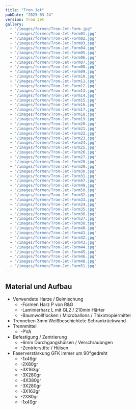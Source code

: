 ```yaml
---
title: "Tron Jet"
pubDate: "2023-03-24"
version: Tron Jet
gallery:
  - "/images/formen/Tron-Jet-Form.jpg"
  - "/images/formen/Tron-Jet-Form01.jpg"
  - "/images/formen/Tron-Jet-Form02.jpg"
  - "/images/formen/Tron-Jet-Form03.jpg"
  - "/images/formen/Tron-Jet-Form04.jpg"
  - "/images/formen/Tron-Jet-Form05.jpg"
  - "/images/formen/Tron-Jet-Form06.jpg"
  - "/images/formen/Tron-Jet-Form07.jpg"
  - "/images/formen/Tron-Jet-Form08.jpg"
  - "/images/formen/Tron-Jet-Form09.jpg"
  - "/images/formen/Tron-Jet-Form10.jpg"
  - "/images/formen/Tron-Jet-Form11.jpg"
  - "/images/formen/Tron-Jet-Form12.jpg"
  - "/images/formen/Tron-Jet-Form13.jpg"
  - "/images/formen/Tron-Jet-Form14.jpg"
  - "/images/formen/Tron-Jet-Form15.jpg"
  - "/images/formen/Tron-Jet-Form16.jpg"
  - "/images/formen/Tron-Jet-Form17.jpg"
  - "/images/formen/Tron-Jet-Form18.jpg"
  - "/images/formen/Tron-Jet-Form19.jpg"
  - "/images/formen/Tron-Jet-Form20.jpg"
  - "/images/formen/Tron-Jet-Form21.jpg"
  - "/images/formen/Tron-Jet-Form22.jpg"
  - "/images/formen/Tron-Jet-Form23.jpg"
  - "/images/formen/Tron-Jet-Form24.jpg"
  - "/images/formen/Tron-Jet-Form25.jpg"
  - "/images/formen/Tron-Jet-Form26.jpg"
  - "/images/formen/Tron-Jet-Form27.jpg"
  - "/images/formen/Tron-Jet-Form28.jpg"
  - "/images/formen/Tron-Jet-Form29.jpg"
  - "/images/formen/Tron-Jet-Form30.jpg"
  - "/images/formen/Tron-Jet-Form31.jpg"
  - "/images/formen/Tron-Jet-Form47.jpg"
  - "/images/formen/Tron-Jet-Form49.jpg"
  - "/images/formen/Tron-Jet-Form50.jpg"
  - "/images/formen/Tron-Jet-Form32.jpg"
  - "/images/formen/Tron-Jet-Form33.jpg"
  - "/images/formen/Tron-Jet-Form34.jpg"
  - "/images/formen/Tron-Jet-Form35.jpg"
  - "/images/formen/Tron-Jet-Form36.jpg"
  - "/images/formen/Tron-Jet-Form37.jpg"
  - "/images/formen/Tron-Jet-Form38.jpg"
  - "/images/formen/Tron-Jet-Form40.jpg"
  - "/images/formen/Tron-Jet-Form41.jpg"
  - "/images/formen/Tron-Jet-Form42.jpg"
  - "/images/formen/Tron-Jet-Form43.jpg"
  - "/images/formen/Tron-Jet-Form44.jpg"
  - "/images/formen/Tron-Jet-Form45.jpg"
  - "/images/formen/Tron-Jet-Form46.jpg"
  - "/images/formen/Tron-Jet-Form48.jpg"
  - "/images/formen/Tron-Jet-Form51.jpg"
---
```


## Material und Aufbau

- Verwendete Harze / Beimischung
  - -Formen Harz P von R&G
  - -Laminierharz L mit GL2 / 210min Härter
  - -Baumwollflocken / Microballons / Thixotropiermittel
- Trenneben 3mm Weißbeschichtete Schrankrückwand
- Trennmittel
  - -PVA
- Befestigung / Zentrierung
  - -6mm Durchgangshülsen / Verschraubngen
  - -Zentrierstifte / Hülsen
- Faserverstärkung GFK immer um 90°gedreht
  - -1x49gr
  - -2X80gr
  - -3X163gr
  - -3X280gr
  - -4X380gr
  - -3X280gr
  - -3X163gr
  - -2X80gr
  - -1x49gr

